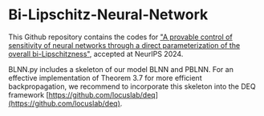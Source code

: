 # Bi-Lipschitz-Neural-Network

This Github repository contains the codes for ["A provable control of sensitivity of neural networks through a direct parameterization of the overall bi-Lipschitzness"](https://arxiv.org/abs/2404.09821), accepted at NeurIPS 2024.

BLNN.py includes a skeleton of our model BLNN and PBLNN. 
For an effective implementation of Theorem 3.7 for more efficient backpropagation, we recommend to incorporate this skeleton into the DEQ framework [https://github.com/locuslab/deq](https://github.com/locuslab/deq).

